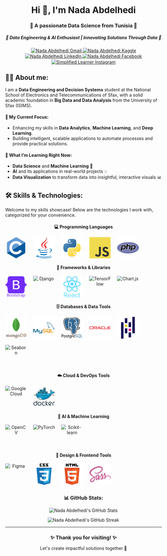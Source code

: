 <h1 align="center">Hi 👋, I'm Nada Abdelhedi</h1>
<h3 align="center"> 🌟 A passionate Data Science from Tunisia 🌟 </h3>
<h5 align="center">🚀 Data Engineering & AI Enthusiast | Innovating Solutions Through Data 🚀</h5>

<p align="center">
  <a href="mailto:nadaabdelhedi17@gmail.com" rel="nofollow">
    <img align="center" src="https://upload.wikimedia.org/wikipedia/commons/thumb/7/7e/Gmail_icon_%282020%29.svg/512px-Gmail_icon_%282020%29.svg.png" alt="Nada Abdelhedi Gmail" height="30" width="40" style="max-width: 100%;">
  </a>
    <a href="https://www.kaggle.com/nadaabdelhedi" rel="nofollow">
    <img align="center" src="https://raw.githubusercontent.com/rahuldkjain/github-profile-readme-generator/master/src/images/icons/Social/kaggle.svg" alt="Nada Abdelhedi Kaggle" height="30" width="40" style="max-width: 100%;">
  </a>
  <a href="https://www.linkedin.com/in/nada-abdelhedi/" rel="nofollow">
    <img align="center" src="https://raw.githubusercontent.com/rahuldkjain/github-profile-readme-generator/master/src/images/icons/Social/linked-in-alt.svg" alt="Nada Abdelhedi LinkedIn" height="30" width="40" style="max-width: 100%;">
  </a>
  
  <a href="https://www.facebook.com/profile.php?id=100023389249076" rel="nofollow">
    <img align="center" src="https://upload.wikimedia.org/wikipedia/commons/5/51/Facebook_f_logo_%282019%29.svg" alt="Nada Abdelhedi Facebook" height="30" width="40" style="max-width: 100%;">
  </a>
  <a href="https://instagram.com/simplified_learner" rel="nofollow">
    <img align="center" src="https://raw.githubusercontent.com/rahuldkjain/github-profile-readme-generator/master/src/images/icons/Social/instagram.svg" alt="Simplified Learner Instagram" height="30" width="40" style="max-width: 100%;">
  </a>

</p>


<h2> 👩‍💻 About me:</h2>
<p>I am a <b>Data Engineering and Decision Systems</b> student at the National School of Electronics and Telecommunications of Sfax, with a solid academic foundation in <b>Big Data and Data Analysis</b> from the University of Sfax (ISIMS).</p>

<h4> 🎯 My Current Focus:</h4>
      <ul>
        <li>Enhancing my skills in <strong>Data Analytics</strong>, <strong>Machine Learning</strong>, and <strong>Deep Learning</strong>.</li>
        <li>Building intelligent, scalable applications to automate processes and provide practical solutions.</li>
      </ul>

<h4>🌱 What I’m Learning Right Now:</h4>
<ul>
<li><strong>Data Science</strong> and <strong>Machine Learning</strong> 🧠</li>
<li><strong>AI</strong> and its applications in real-world projects 💡</li>
<li><strong>Data Visualization</strong> to transform data into insightful, interactive visuals 📊</li>
</ul>



<h2 align="left">🛠️ Skills & Technologies:</h2>

Welcome to my skills showcase! Below are the technologies I work with, categorized for your convenience.


<h4 align="center">💻 Programming Languages</h4>
<div align="center" style="display: flex; flex-wrap: wrap; justify-content: flex-start; gap: 20px;">
  <img src="https://raw.githubusercontent.com/devicons/devicon/master/icons/c/c-original.svg" alt="C" width="70" height="70"/>
  <img src="https://raw.githubusercontent.com/devicons/devicon/master/icons/java/java-original.svg" alt="Java" width="70" height="70"/>
  <img src="https://raw.githubusercontent.com/devicons/devicon/master/icons/python/python-original.svg" alt="Python" width="70" height="70"/>
  <img src="https://raw.githubusercontent.com/devicons/devicon/master/icons/javascript/javascript-original.svg" alt="JavaScript" width="70" height="70"/>
  <img src="https://raw.githubusercontent.com/devicons/devicon/master/icons/php/php-original.svg" alt="PHP" width="70" height="70"/>
</div>

<h4 align="center">🚀 Frameworks & Libraries</h4>
<div align="center" style="display: flex; flex-wrap: wrap; justify-content: flex-start; gap: 20px;">
  <img src="https://raw.githubusercontent.com/devicons/devicon/master/icons/bootstrap/bootstrap-plain-wordmark.svg" alt="Bootstrap" width="70" height="70"/>
  <img src="https://cdn.worldvectorlogo.com/logos/django.svg" alt="Django" width="70" height="70"/>
  <img src="https://raw.githubusercontent.com/devicons/devicon/master/icons/react/react-original-wordmark.svg" alt="React" width="70" height="70"/>
  <img src="https://www.vectorlogo.zone/logos/tensorflow/tensorflow-icon.svg" alt="TensorFlow" width="70" height="70"/>
  <img src="https://www.chartjs.org/media/logo-title.svg" alt="Chart.js" width="70" height="70"/>
</div>


<h4 align="center">🗄️ Databases & Data Tools</h4>
<div align="center" style="display: flex; flex-wrap: wrap; justify-content: flex-start; gap: 20px;">
  <img src="https://raw.githubusercontent.com/devicons/devicon/master/icons/mongodb/mongodb-original-wordmark.svg" alt="MongoDB" width="70" height="70"/>
  <img src="https://raw.githubusercontent.com/devicons/devicon/master/icons/mysql/mysql-original-wordmark.svg" alt="MySQL" width="70" height="70"/>
  <img src="https://raw.githubusercontent.com/devicons/devicon/master/icons/postgresql/postgresql-original-wordmark.svg" alt="PostgreSQL" width="70" height="70"/>
  <img src="https://raw.githubusercontent.com/devicons/devicon/master/icons/oracle/oracle-original.svg" alt="Oracle" width="70" height="70"/>
  <img src="https://raw.githubusercontent.com/devicons/devicon/2ae2a900d2f041da66e950e4d48052658d850630/icons/pandas/pandas-original.svg" alt="Pandas" width="70" height="70"/>
  <img src="https://seaborn.pydata.org/_images/logo-mark-lightbg.svg" alt="Seaborn" width="70" height="70"/>
</div>


<h4 align="center">☁️ Cloud & DevOps Tools</h4>
<div align="center" style="display: flex; flex-wrap: wrap; justify-content: flex-start; gap: 20px;">
  <img src="https://www.vectorlogo.zone/logos/google_cloud/google_cloud-icon.svg" alt="Google Cloud" width="70" height="70"/>
  <img src="https://raw.githubusercontent.com/devicons/devicon/master/icons/docker/docker-original-wordmark.svg" alt="Docker" width="70" height="70"/>
</div>


<h4 align="center">🤖 AI & Machine Learning</h4>
<div   align="center" style="display: flex; flex-wrap: wrap; justify-content: flex-start; gap: 20px;">
  <img src="https://www.vectorlogo.zone/logos/opencv/opencv-icon.svg" alt="OpenCV" width="70" height="70"/>
  <img src="https://www.vectorlogo.zone/logos/pytorch/pytorch-icon.svg" alt="PyTorch" width="70" height="70"/>
  <img src="https://upload.wikimedia.org/wikipedia/commons/0/05/Scikit_learn_logo_small.svg" alt="Scikit-learn" width="70" height="70"/>
</div>

<h4 align="center">🎨 Design & Frontend Tools</h4>
<div align="center" style="display: flex; flex-wrap: wrap; justify-content: flex-start; gap: 20px;">
  <img src="https://www.vectorlogo.zone/logos/figma/figma-icon.svg" alt="Figma" width="70" height="70"/>
  <img src="https://raw.githubusercontent.com/devicons/devicon/master/icons/css3/css3-original-wordmark.svg" alt="CSS3" width="70" height="70"/>
  <img src="https://raw.githubusercontent.com/devicons/devicon/master/icons/html5/html5-original-wordmark.svg" alt="HTML5" width="70" height="70"/>
  <img src="https://raw.githubusercontent.com/devicons/devicon/master/icons/sass/sass-original.svg" alt="SASS" width="70" height="70"/>
</div>


<h2></h2>

<h3 align="center">📊 GitHub Stats:</h3>
<p align="center">
  <img src="https://github-readme-stats.vercel.app/api?username=nadaabdelhedi&show_icons=true&theme=radical" alt="Nada Abdelhedi's GitHub Stats" />
</p>
<p align="center">
  <img src="https://github-readme-streak-stats.herokuapp.com/?user=nadaabdelhedi&theme=radical" alt="Nada Abdelhedi's GitHub Streak" />
</p>

---

<h3 align="center">✨ Thank you for visiting! ✨</h3>
<p align="center">Let's create impactful solutions together 🚀</p>

